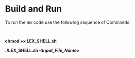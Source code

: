 # Build and Run

To run the lex code use the following sequence of Commands:

<br/>

**chmod +x LEX_SHELL.sh**

**./LEX_SHELL.sh _<Input_File_Name>_**
